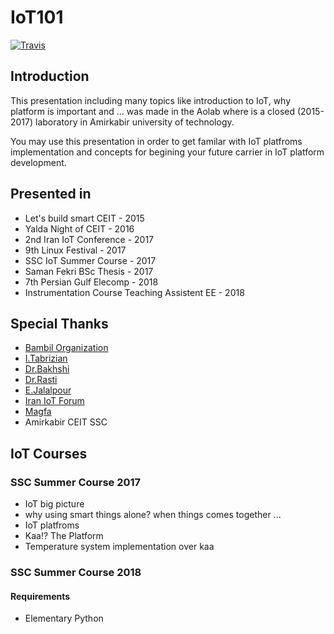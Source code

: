 # IoT101
[![Travis](https://img.shields.io/travis/bambil/IoT101.svg?style=flat-square)](https://travis-ci.org/bambil/IoT101)

## Introduction

This presentation including many topics like introduction to IoT, why platform is important and ...
was made in the Aolab where is a closed (2015-2017) laboratory in Amirkabir university of technology.

You may use this presentation in order to get familar with IoT platfroms implementation and concepts for
begining your future carrier in IoT platform development.

## Presented in

- Let's build smart CEIT - 2015
- Yalda Night of CEIT - 2016
- 2nd Iran IoT Conference - 2017
- 9th Linux Festival - 2017
- SSC IoT Summer Course - 2017
- Saman Fekri BSc Thesis - 2017
- 7th Persian Gulf Elecomp - 2018
- Instrumentation Course Teaching Assistent EE - 2018

## Special Thanks

- [Bambil Organization](https://bambil.github.io/)
- [I.Tabrizian](https://github.com/tabrizian)
- [Dr.Bakhshi](http://ceit.aut.ac.ir/~bakhshis/)
- [Dr.Rasti](https://scholar.google.com/citations?user=zb8pjMYAAAAJ&hl=en)
- [E.Jalalpour](http://ceit.aut.ac.ir/~jalalpour/)
- [Iran IoT Forum](http://www.iraniotforum.org/)
- [Magfa](https://magfa.com)
- Amirkabir CEIT SSC


## IoT Courses
### SSC Summer Course 2017

- IoT big picture
- why using smart things alone? when things comes together ...
- IoT platfroms
- Kaa!? The Platform
- Temperature system implementation over kaa

### SSC Summer Course 2018

#### Requirements
* Elementary Python

